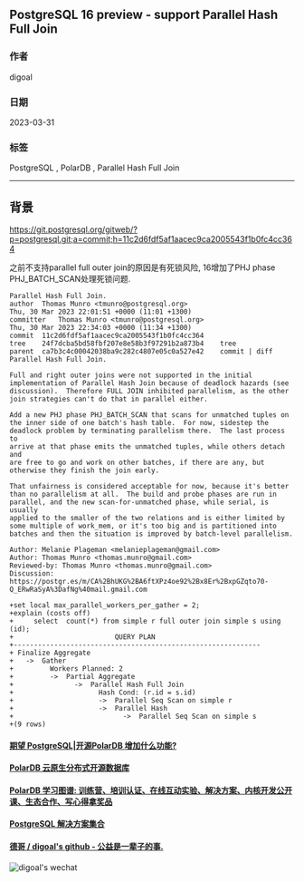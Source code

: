 ## PostgreSQL 16 preview - support Parallel Hash Full Join      
                                                                                
### 作者                                                          
digoal                                                          
                                                          
### 日期                                                          
2023-03-31                                                      
                                                
### 标签                                                          
PostgreSQL , PolarDB , Parallel Hash Full Join     
                                                          
----                                                          
                                                          
## 背景      
https://git.postgresql.org/gitweb/?p=postgresql.git;a=commit;h=11c2d6fdf5af1aacec9ca2005543f1b0fc4cc364  
  
之前不支持parallel full outer join的原因是有死锁风险, 16增加了PHJ phase PHJ_BATCH_SCAN处理死锁问题.   
  
```  
Parallel Hash Full Join.  
author	Thomas Munro <tmunro@postgresql.org>	  
Thu, 30 Mar 2023 22:01:51 +0000 (11:01 +1300)  
committer	Thomas Munro <tmunro@postgresql.org>	  
Thu, 30 Mar 2023 22:34:03 +0000 (11:34 +1300)  
commit	11c2d6fdf5af1aacec9ca2005543f1b0fc4cc364  
tree	24f7dcba5bd58fbf207e8e58b3f97291b2a873b4	tree  
parent	ca7b3c4c00042038ba9c282c4807e05c0a527e42	commit | diff  
Parallel Hash Full Join.  
  
Full and right outer joins were not supported in the initial  
implementation of Parallel Hash Join because of deadlock hazards (see  
discussion).  Therefore FULL JOIN inhibited parallelism, as the other  
join strategies can't do that in parallel either.  
  
Add a new PHJ phase PHJ_BATCH_SCAN that scans for unmatched tuples on  
the inner side of one batch's hash table.  For now, sidestep the  
deadlock problem by terminating parallelism there.  The last process to  
arrive at that phase emits the unmatched tuples, while others detach and  
are free to go and work on other batches, if there are any, but  
otherwise they finish the join early.  
  
That unfairness is considered acceptable for now, because it's better  
than no parallelism at all.  The build and probe phases are run in  
parallel, and the new scan-for-unmatched phase, while serial, is usually  
applied to the smaller of the two relations and is either limited by  
some multiple of work_mem, or it's too big and is partitioned into  
batches and then the situation is improved by batch-level parallelism.  
  
Author: Melanie Plageman <melanieplageman@gmail.com>  
Author: Thomas Munro <thomas.munro@gmail.com>  
Reviewed-by: Thomas Munro <thomas.munro@gmail.com>  
Discussion: https://postgr.es/m/CA%2BhUKG%2BA6ftXPz4oe92%2Bx8Er%2BxpGZqto70-Q_ERwRaSyA%3DafNg%40mail.gmail.com  
```  
  
```  
+set local max_parallel_workers_per_gather = 2;  
+explain (costs off)  
+     select  count(*) from simple r full outer join simple s using (id);  
+                         QUERY PLAN                            
+-------------------------------------------------------------  
+ Finalize Aggregate  
+   ->  Gather  
+         Workers Planned: 2  
+         ->  Partial Aggregate  
+               ->  Parallel Hash Full Join  
+                     Hash Cond: (r.id = s.id)  
+                     ->  Parallel Seq Scan on simple r  
+                     ->  Parallel Hash  
+                           ->  Parallel Seq Scan on simple s  
+(9 rows)  
```  
  
  
#### [期望 PostgreSQL|开源PolarDB 增加什么功能?](https://github.com/digoal/blog/issues/76 "269ac3d1c492e938c0191101c7238216")
  
  
#### [PolarDB 云原生分布式开源数据库](https://github.com/ApsaraDB "57258f76c37864c6e6d23383d05714ea")
  
  
#### [PolarDB 学习图谱: 训练营、培训认证、在线互动实验、解决方案、内核开发公开课、生态合作、写心得拿奖品](https://www.aliyun.com/database/openpolardb/activity "8642f60e04ed0c814bf9cb9677976bd4")
  
  
#### [PostgreSQL 解决方案集合](../201706/20170601_02.md "40cff096e9ed7122c512b35d8561d9c8")
  
  
#### [德哥 / digoal's github - 公益是一辈子的事.](https://github.com/digoal/blog/blob/master/README.md "22709685feb7cab07d30f30387f0a9ae")
  
  
![digoal's wechat](../pic/digoal_weixin.jpg "f7ad92eeba24523fd47a6e1a0e691b59")
  
